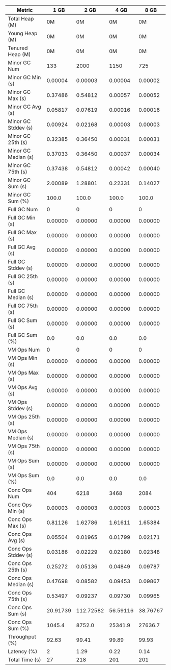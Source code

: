 | Metric | 1 GB | 2 GB | 4 GB | 8 GB |
|------|----|----|----|----|
| Total Heap (M) | 0M | 0M | 0M | 0M |
| Young Heap (M) | 0M | 0M | 0M | 0M |
| Tenured Heap (M) | 0M | 0M | 0M | 0M |
| Minor GC Num | 133 | 2000 | 1150 | 725 |
| Minor GC Min (s) | 0.00004 | 0.00003 | 0.00004 | 0.00002 |
| Minor GC Max (s) | 0.37486 | 0.54812 | 0.00057 | 0.00052 |
| Minor GC Avg (s) | 0.05817 | 0.07619 | 0.00016 | 0.00016 |
| Minor GC Stddev (s) | 0.00924 | 0.02168 | 0.00003 | 0.00003 |
| Minor GC 25th (s) | 0.32385 | 0.36450 | 0.00031 | 0.00031 |
| Minor GC Median (s) | 0.37033 | 0.36450 | 0.00037 | 0.00034 |
| Minor GC 75th (s) | 0.37438 | 0.54812 | 0.00042 | 0.00040 |
| Minor GC Sum (s) | 2.00089 | 1.28801 | 0.22331 | 0.14027 |
| Minor GC Sum (%) | 100.0 | 100.0 | 100.0 | 100.0 |
| Full GC Num | 0 | 0 | 0 | 0 |
| Full GC Min (s) | 0.00000 | 0.00000 | 0.00000 | 0.00000 |
| Full GC Max (s) | 0.00000 | 0.00000 | 0.00000 | 0.00000 |
| Full GC Avg (s) | 0.00000 | 0.00000 | 0.00000 | 0.00000 |
| Full GC Stddev (s) | 0.00000 | 0.00000 | 0.00000 | 0.00000 |
| Full GC 25th (s) | 0.00000 | 0.00000 | 0.00000 | 0.00000 |
| Full GC Median (s) | 0.00000 | 0.00000 | 0.00000 | 0.00000 |
| Full GC 75th (s) | 0.00000 | 0.00000 | 0.00000 | 0.00000 |
| Full GC Sum (s) | 0.00000 | 0.00000 | 0.00000 | 0.00000 |
| Full GC Sum (%) | 0.0 | 0.0 | 0.0 | 0.0 |
| VM Ops Num | 0 | 0 | 0 | 0 |
| VM Ops Min (s) | 0.00000 | 0.00000 | 0.00000 | 0.00000 |
| VM Ops Max (s) | 0.00000 | 0.00000 | 0.00000 | 0.00000 |
| VM Ops Avg (s) | 0.00000 | 0.00000 | 0.00000 | 0.00000 |
| VM Ops Stddev (s) | 0.00000 | 0.00000 | 0.00000 | 0.00000 |
| VM Ops 25th (s) | 0.00000 | 0.00000 | 0.00000 | 0.00000 |
| VM Ops Median (s) | 0.00000 | 0.00000 | 0.00000 | 0.00000 |
| VM Ops 75th (s) | 0.00000 | 0.00000 | 0.00000 | 0.00000 |
| VM Ops Sum (s) | 0.00000 | 0.00000 | 0.00000 | 0.00000 |
| VM Ops Sum (%) | 0.0 | 0.0 | 0.0 | 0.0 |
| Conc Ops Num | 404 | 6218 | 3468 | 2084 |
| Conc Ops Min (s) | 0.00003 | 0.00003 | 0.00003 | 0.00003 |
| Conc Ops Max (s) | 0.81126 | 1.62786 | 1.61611 | 1.65384 |
| Conc Ops Avg (s) | 0.05504 | 0.01965 | 0.01799 | 0.02171 |
| Conc Ops Stddev (s) | 0.03186 | 0.02229 | 0.02180 | 0.02348 |
| Conc Ops 25th (s) | 0.25272 | 0.05136 | 0.04849 | 0.09787 |
| Conc Ops Median (s) | 0.47698 | 0.08582 | 0.09453 | 0.09867 |
| Conc Ops 75th (s) | 0.53497 | 0.09237 | 0.09730 | 0.09965 |
| Conc Ops Sum (s) | 20.91739 | 112.72582 | 56.59116 | 38.76767 |
| Conc Ops Sum (%) | 1045.4 | 8752.0 | 25341.9 | 27636.7 |
| Throughput (%) | 92.63 | 99.41 | 99.89 | 99.93 |
| Latency (%) | 2 | 1.29 | 0.22 | 0.14 |
| Total Time (s) | 27 | 218 | 201 | 201 |
